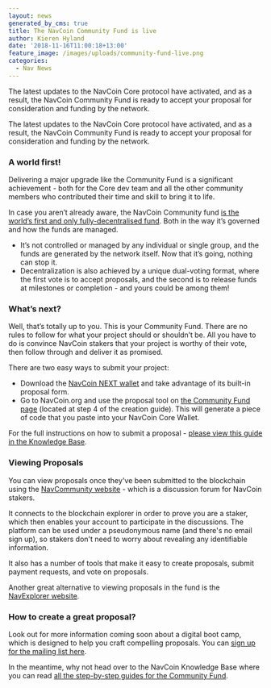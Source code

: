 ```yaml
---
layout: news
generated_by_cms: true
title: The NavCoin Community Fund is live
author: Kieren Hyland
date: '2018-11-16T11:00:18+13:00'
feature_image: /images/uploads/community-fund-live.png
categories:
  - Nav News
---
```

The latest updates to the NavCoin Core protocol have activated, and as a result, the NavCoin Community Fund is ready to accept your proposal for consideration and funding by the network. 

The latest updates to the NavCoin Core protocol have activated, and as a result, the NavCoin Community Fund is ready to accept your proposal for consideration and funding by the network. 

### A world first!

Delivering a major upgrade like the Community Fund is a significant achievement - both for the Core dev team and all the other community members who contributed their time and skill to bring it to life. 

In case you aren’t already aware, the NavCoin Community fund [is the world’s first and only fully-decentralised fund](https://navcoin.org/en/notices/2018-10-24-navcoin-core-4-4-0/). Both in the way it’s governed and how the funds are managed. 

* It’s not controlled or managed by any individual or single group, and the funds are generated by the network itself. Now that it’s going, nothing can stop it.
* Decentralization is also achieved by a unique dual-voting format, where the first vote is to accept proposals, and the second is to release funds at milestones or completion - and yours could be among them!

### What’s next?

Well, that’s totally up to you. This is your Community Fund. There are no rules to follow for what your project should or shouldn’t be. All you have to do is convince NavCoin stakers that your project is worthy of their vote, then follow through and deliver it as promised. 

There are two easy ways to submit your project:

* Download the [NavCoin NEXT wallet](http://next.navcommunity.net/) and take advantage of its built-in proposal form.
* Go to NavCoin.org and use the proposal tool on [the Community Fund page](https://navcoin.org/en/community-fund/) (located at step 4 of the creation guide). This will generate a piece of code that you paste into your NavCoin Core Wallet.

For the full instructions on how to submit a proposal - [please view this guide in the Knowledge Base](https://info.navcoin.org/knowledge-base/creating-a-community-fund-proposal/).

### Viewing Proposals

You can view proposals once they've been submitted to the blockchain using the [NavCommunity website](https://communityfund.nav.community/) - which is a discussion forum for NavCoin stakers. 

It connects to the blockchain explorer in order to prove you are a staker, which then enables your account to participate in the discussions. The platform can be used under a pseudonymous name (and there's no email sign up), so stakers don't need to worry about revealing any identifiable information.

It also has a number of tools that make it easy to create proposals, submit payment requests, and vote on proposals.

Another great alternative to viewing proposals in the fund is the [NavExplorer website](https://www.navexplorer.com/community-fund/proposals/pending). 



### How to create a great proposal?

Look out for more information coming soon about a digital boot camp, which is designed to help you craft compelling proposals. You can [sign up for the mailing list here](http://eepurl.com/dNvNQc).

In the meantime, why not head over to the NavCoin Knowledge Base where you can read [all the step-by-step guides for the Community Fund](https://info.navcoin.org/article-categories/community-fund/).
